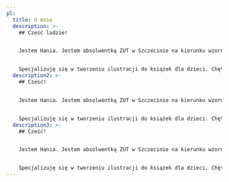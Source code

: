 ```yaml
---
pl:
  title: O mnie
  description: >-
    ## Cześć ludzie!


    Jestem Hania. Jestem absolwentką ZUT w Szczecinie na kierunku wzornictwo i Akademii Sztuki w Szczecinie na kierunku grafika artystyczna. Zbieram książki dla dzieci, rysuję w szkicowniku, czasem trochę śpiewam. Lubię też jesień i historie z dreszczykiem.


    Specjalizuję się w tworzeniu ilustracji do książek dla dzieci. Chętnie zilustruję również grę planszową, puzzle lub wykonam ilustrację dla Twojej marki! A może chcesz zamówić portret albo masz jeszcze inny pomysł? Napisz do mnie! Stwórzmy razem coś pięknego!
  description2: >-
    ## Cześć!


    Jestem Hania. Jestem absolwentką ZUT w Szczecinie na kierunku wzornictwo i Akademii Sztuki w Szczecinie na kierunku grafika artystyczna. Zbieram książki dla dzieci, rysuję w szkicowniku, czasem trochę śpiewam. Lubię też jesień i historie z dreszczykiem.


    Specjalizuję się w tworzeniu ilustracji do książek dla dzieci. Chętnie zilustruję również grę planszową, puzzle lub wykonam ilustrację dla Twojej marki! A może chcesz zamówić portret albo masz jeszcze inny pomysł? Napisz do mnie! Stwórzmy razem coś pięknego!
  description3: >-
    ## Cześć!


    Jestem Hania. Jestem absolwentką ZUT w Szczecinie na kierunku wzornictwo i Akademii Sztuki w Szczecinie na kierunku grafika artystyczna. Zbieram książki dla dzieci, rysuję w szkicowniku, czasem trochę śpiewam. Lubię też jesień i historie z dreszczykiem.


    Specjalizuję się w tworzeniu ilustracji do książek dla dzieci. Chętnie zilustruję również grę planszową, puzzle lub wykonam ilustrację dla Twojej marki! A może chcesz zamówić portret albo masz jeszcze inny pomysł? Napisz do mnie! Stwórzmy razem coś pięknego!
---
```

